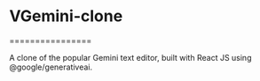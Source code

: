 # VGemini-clone
================

A clone of the popular Gemini text editor, built with React JS using @google/generativeai.
